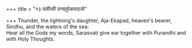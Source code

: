 +++
title = "१३ पावीरवी तन्यतुरेकपादजो"

+++
Thunder, the lightning's daughter, Aja-Ekapad, heaven's bearer, Sindhu, and the waters of the sea:  
     Hear all the Gods my words, Sarasvati give ear together with Purandhi and with Holy Thoughts.